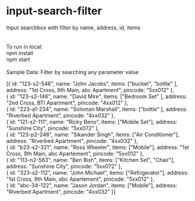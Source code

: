 # input-search-filter
Input searchbox with filter by name, address, id, items <br><br><br>
To run in local: <br> npm install <br> npm start
<br> <br>
Sample Data: Filter by searching any parameter value<br>



 [{
    id: "123-s2-546",
    name: "John Jacobs",
    items: ["bucket", "bottle" ],
    address: "1st Cross, 9th Main, abc Apartment",
    pincode: "5xx012"
   },<br>
   {
    id: "123-s3-146",
    name: "David Mire",
    items: ["Bedroom Set" ],
    address: "2nd Cross, BTI Apartment",
    pincode: "4xx012"
   },<br>
   {
    id: "223-a1-234",
    name: "Soloman Marshall",
    items: ["bottle" ],
    address: "Riverbed Apartment",
    pincode: "4xx032"
   },<br>
   {
    id: "121-s2-111",
    name: "Ricky Beno",
    items: ["Mobile Set"],
    address: "Sunshine City",
    pincode: "5xx072"
   },<br>
   {
    id: "123-p2-246",
    name: "Sikander Singh",
    items: ["Air Conditioner"],
    address: "Riverbed Apartment",
    pincode: "4xx032"
   },<br>
   {
    id: "b23-s2-321",
    name: "Ross Wheeler",
    items: ["Mobile"],
    address: "1st Cross, 9th Main, abc Apartement",
    pincode: "5xx012"
   },<br>
   {
    id: "113-n2-563",
    name: "Ben Bish",
    items: ["Kitchen Set", "Chair"],
    address: "Sunshine City",
    pincode: "5xx072"
   },<br>
   {
    id: "323-s2-112",
    name: "John Michael",
    items: ["Refrigerator"],
    address: "1st Cross, 9th Main, abc Apartement",
    pincode: "5xx012"
   },<br>
   {
    id: "abc-34-122",
    name: "Jason Jordan",
    items: ["Mobile"],
    address: "Riverbed Apartment",
    pincode: "4xx032"
   }]


